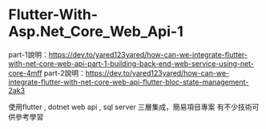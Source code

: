# Flutter-With-Asp.Net_Core_Web_Api-1
part-1說明：https://dev.to/yared123yared/how-can-we-integrate-flutter-with-net-core-web-api-part-1-building-back-end-web-service-using-net-core-4mff
part-2說明：https://dev.to/yared123yared/how-can-we-integrate-flutter-with-net-core-web-api-flutter-bloc-state-management-2ak3


使用flutter , dotnet web api , sql server 三層集成，簡易項目專案
有不少技術可供參考學習
